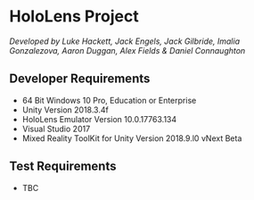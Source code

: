 # HoloLens Project
_Developed by Luke Hackett, Jack Engels, Jack Gilbride, Imalia Gonzalezova, Aaron Duggan, Alex Fields & Daniel Connaughton_
## Developer Requirements
* 64 Bit Windows 10 Pro, Education or Enterprise
* Unity Version 2018.3.4f
* HoloLens Emulator Version 10.0.17763.134
* Visual Studio 2017
* Mixed Reality ToolKit for Unity Version 2018.9.l0 vNext Beta

## Test Requirements
* TBC
